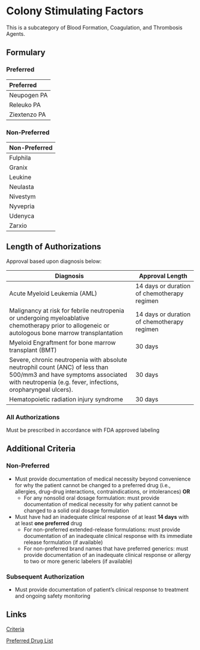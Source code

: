 # Colony Stimulating Factors

This is a subcategory of Blood Formation, Coagulation, and Thrombosis Agents.

## Formulary

### Preferred

| Preferred    |
| :----------- |
| Neupogen PA  |
| Releuko PA   |
| Ziextenzo PA |

### Non-Preferred

| Non-Preferred |
| :------------ |
| Fulphila      |
| Granix        |
| Leukine       |
| Neulasta      |
| Nivestym      |
| Nyvepria      |
| Udenyca       |
| Zarxio        |

## Length of Authorizations

Approval based upon diagnosis below:

| Diagnosis  | Approval Length |
|---|---|
| Acute Myeloid Leukemia (AML) | 14 days or duration of chemotherapy regimen |
| Malignancy at risk for febrile neutropenia or undergoing myeloablative chemotherapy prior to allogeneic or autologous bone marrow transplantation | 14 days or duration of chemotherapy regimen |
| Myeloid Engraftment for bone marrow transplant (BMT) | 30 days |
| Severe, chronic neutropenia with absolute neutrophil count (ANC) of less than 500/mm3 and have symptoms associated with neutropenia (e.g. fever, infections, oropharyngeal ulcers). | 30 days |
| Hematopoietic radiation injury syndrome | 30 days |

### All Authorizations

Must be prescribed in accordance with FDA approved labeling

## Additional Criteria

### Non-Preferred

-   Must provide documentation of medical necessity beyond convenience for why the patient cannot be changed to a preferred drug (i.e., allergies, drug-drug interactions, contraindications, or intolerances) **OR**
    -   For any nonsolid oral dosage formulation: must provide documentation of medical necessity for why patient cannot be changed to a solid oral dosage formulation
-   Must have had an inadequate clinical response of at least **14 days** with at least **one preferred** drug
    -   For non-preferred extended-release formulations: must provide documentation of an inadequate clinical response with its immediate release formulation (if available)
    -   For non-preferred brand names that have preferred generics: must provide documentation of an inadequate clinical response or allergy to two or more generic labelers (if available)

### Subsequent Authorization

-   Must provide documentation of patient’s clinical response to treatment and ongoing safety monitoring

## Links

[Criteria](https://pharmacy.medicaid.ohio.gov/sites/default/files/20221001_UPDL_Criteria_APPROVED.pdf#page=10)

[Preferred Drug List](https://pharmacy.medicaid.ohio.gov/sites/default/files/20221001_UPDL_APPROVED_.pdf#page=8)
